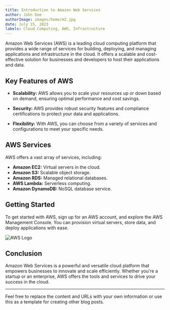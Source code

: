 ```yaml
---
title: Introduction to Amazon Web Services
author: John Doe
authorImage: images/home/m2.jpg
date: July 15, 2023
labels: Cloud Computing, AWS, Infrastructure
---
```


Amazon Web Services (AWS) is a leading cloud computing platform that provides a wide range of services for building, deploying, and managing applications and infrastructure in the cloud. It offers a scalable and cost-effective solution for businesses and developers to host their applications and data.

## Key Features of AWS

- **Scalability:** AWS allows you to scale your resources up or down based on demand, ensuring optimal performance and cost savings.

- **Security:** AWS provides robust security features and compliance certifications to protect your data and applications.

- **Flexibility:** With AWS, you can choose from a variety of services and configurations to meet your specific needs.

## AWS Services

AWS offers a vast array of services, including:

- **Amazon EC2:** Virtual servers in the cloud.
- **Amazon S3:** Scalable object storage.
- **Amazon RDS:** Managed relational databases.
- **AWS Lambda:** Serverless computing.
- **Amazon DynamoDB:** NoSQL database service.

## Getting Started

To get started with AWS, sign up for an AWS account, and explore the AWS Management Console. You can provision virtual servers, store data, and deploy applications with ease.

![AWS Logo](https://example.com/aws-logo.png)

## Conclusion

Amazon Web Services is a powerful and versatile cloud platform that empowers businesses to innovate and scale efficiently. Whether you're a startup or an enterprise, AWS offers the tools and services to drive your success in the cloud.

---

Feel free to replace the content and URLs with your own information or use this as a template for creating other blog posts.

